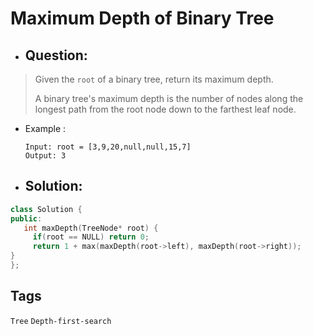 # Maximum Depth of Binary Tree
- ## Question:
>Given the `root` of a binary tree, return its maximum depth.
>
>A binary tree's maximum depth is the number of nodes along the longest path from the root node down to the farthest leaf node.

- Example :

      Input: root = [3,9,20,null,null,15,7]
      Output: 3
      
- ## Solution:
```cpp
class Solution {
public:
   int maxDepth(TreeNode* root) {
     if(root == NULL) return 0;
     return 1 + max(maxDepth(root->left), maxDepth(root->right));
}
};
```

## Tags
`Tree` `Depth-first-search`

